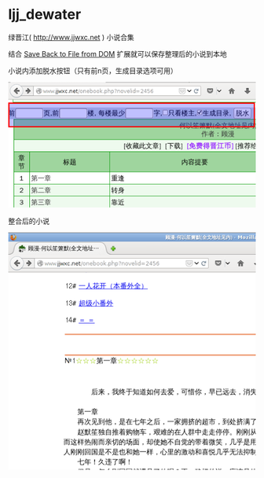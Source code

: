 ljj_dewater
===================

绿晋江( http://www.jjwxc.net ) 小说合集

结合 [Save Back to File from DOM](https://addons.mozilla.org/zh-CN/firefox/addon/save-back-to-file-from-dom/?src=api) 扩展就可以保存整理后的小说到本地

小说内添加脱水按钮（只有前n页，生成目录选项可用）

![form](dewater_form.png)

整合后的小说

![thread](dewater_thread.png)
